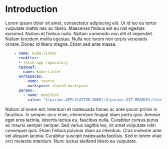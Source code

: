 # Introduction

Lorem ipsum dolor sit amet, consectetur adipiscing elit. Ut id leo eu tortor vulputate mattis nec ac libero. Maecenas finibus est eu nisl egestas euismod. Nullam et finibus nulla. Nullam commodo non elit et imperdiet. Nullam tincidunt mollis egestas. Nulla nec lorem non turpis venenatis ornare. Donec id libero magna. Etiam sed ante massa.

```yaml
    - name: kube-linter
      runAfter:
      - fetch-app-repository
      taskRef:
        name: kube-linter
      workspaces:
        - name: source
          workspace: shared-workspace
      params:
        - name: manifest
          value: "$(params.APPLICATION_NAME)/$(params.GIT_BRANCH)/chart"
```

Nullam id lorem est. Interdum et malesuada fames ac ante ipsum primis in faucibus. In semper arcu enim, elementum feugiat diam porta quis. Aenean eget eros lacinia, lobortis lectus eu, faucibus nulla. Curabitur cursus purus ac mauris semper semper. Sed varius sagittis leo, sit amet vulputate nibh consequat quis. Etiam finibus pulvinar diam ac interdum. Cras molestie ante vel aliquam lacinia. Curabitur suscipit malesuada facilisis. Sed in lorem vitae orci molestie interdum. Nunc luctus eleifend libero eu vulputate.
